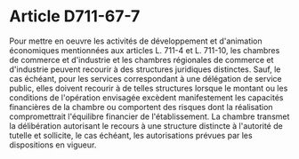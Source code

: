 # Article D711-67-7

Pour mettre en oeuvre les activités de développement et d'animation économiques mentionnées aux articles L. 711-4 et L. 711-10, les chambres de commerce et d'industrie et les chambres régionales de commerce et d'industrie peuvent recourir à des structures juridiques distinctes.   Sauf, le cas échéant, pour les services correspondant à une délégation de service public, elles doivent recourir à de telles structures lorsque le montant ou les conditions de l'opération envisagée excèdent manifestement les capacités financières de la chambre ou comportent des risques dont la réalisation compromettrait l'équilibre financier de l'établissement.   La chambre transmet la délibération autorisant le recours à une structure distincte à l'autorité de tutelle et sollicite, le cas échéant, les autorisations prévues par les dispositions en vigueur.